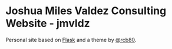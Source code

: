 Joshua Miles Valdez Consulting Website - jmvldz
======

Personal site based on [Flask](http://flask.pocoo.org/) and a theme by [@rcb80](https://twitter.com/rcb80).
